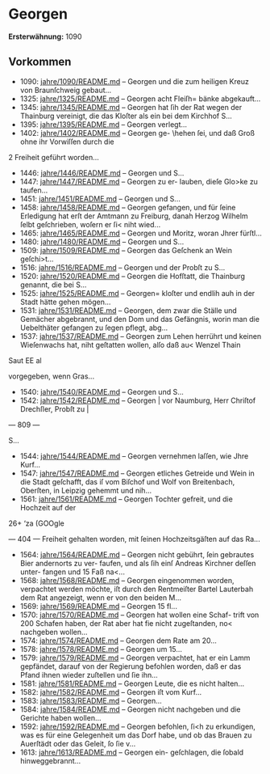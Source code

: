 # Georgen

**Ersterwähnung:** 1090

## Vorkommen
- 1090: [jahre/1090/README.md](../jahre/1090/README.md) – Georgen und die
zum heiligen Kreuz von Braunſchweig gebaut...
- 1325: [jahre/1325/README.md](../jahre/1325/README.md) – Georgen acht Fleiſh=
bänke abgekauft...
- 1345: [jahre/1345/README.md](../jahre/1345/README.md) – Georgen
hat ſih der Rat wegen der Thainburg vereinigt, die das
Kloſter als ein bei dem Kirchhof S...
- 1395: [jahre/1395/README.md](../jahre/1395/README.md) – Georgen verlegt...
- 1402: [jahre/1402/README.md](../jahre/1402/README.md) – Georgen ge-
\hehen ſei, und daß Groß ohne ihr Vorwiſſen durch die

2 Freiheit geführt worden...
- 1446: [jahre/1446/README.md](../jahre/1446/README.md) – Georgen und S...
- 1447: [jahre/1447/README.md](../jahre/1447/README.md) – Georgen zu er-
lauben, dieſe Glo>ke zu taufen...
- 1451: [jahre/1451/README.md](../jahre/1451/README.md) – Georgen und S...
- 1458: [jahre/1458/README.md](../jahre/1458/README.md) – Georgen gefangen, und für ſeine Erledigung hat erſt
der Amtmann zu Freiburg, danah Herzog Wilhelm ſelbt
geſchrieben, woſern er ſi< niht wied...
- 1465: [jahre/1465/README.md](../jahre/1465/README.md) – Georgen
und Moritz, woran Jhrer fürſtl...
- 1480: [jahre/1480/README.md](../jahre/1480/README.md) – Georgen und
S...
- 1509: [jahre/1509/README.md](../jahre/1509/README.md) – Georgen das Geſchenk
an Wein geſchi>t...
- 1516: [jahre/1516/README.md](../jahre/1516/README.md) – Georgen und der Probſt zu S...
- 1520: [jahre/1520/README.md](../jahre/1520/README.md) – Georgen die Hofſtatt, die Thainburg
genannt, die bei S...
- 1525: [jahre/1525/README.md](../jahre/1525/README.md) – Georgen=
kloſter und endlih auh in der Stadt hätte gehen mögen...
- 1531: [jahre/1531/README.md](../jahre/1531/README.md) – Georgen,
dem zwar die Ställe und Gemächer abgebrannt, und den
Dom und das Gefängnis, worin man die Uebelthäter
gefangen zu ſegen pflegt, abg...
- 1537: [jahre/1537/README.md](../jahre/1537/README.md) – Georgen zum Lehen herrührt und keinen Wieſenwachs
hat, niht geſtatten wollen, alſo daß au< Wenzel Thain


Saut EE al

vorgegeben, wenn Gras...
- 1540: [jahre/1540/README.md](../jahre/1540/README.md) – Georgen und S...
- 1542: [jahre/1542/README.md](../jahre/1542/README.md) – Georgen |
vor Naumburg, Herr Chriſtof Drechſler, Probſt zu |


— 809 —

S...
- 1544: [jahre/1544/README.md](../jahre/1544/README.md) – Georgen vernehmen laſſen, wie Jhre Kurf...
- 1547: [jahre/1547/README.md](../jahre/1547/README.md) – Georgen etliches Getreide und Wein in
die Stadt geſchafft, das iſ vom Biſchof und Wolf von
Breitenbach, Oberſten, in Leipzig gehemmt und nih...
- 1561: [jahre/1561/README.md](../jahre/1561/README.md) – Georgen Tochter gefreit, und die Hochzeit auf der

26+
‘za (GOOgle


— 404 —
Freiheit gehalten worden, mit ſeinen Hochzeitsgäſten auf
das Ra...
- 1564: [jahre/1564/README.md](../jahre/1564/README.md) – Georgen
nicht gebührt, ſein gebrautes Bier andernorts zu ver-
faufen, und als ſih einſ Andreas Kirchner deſſen unter-
fangen und 15 Faß na<...
- 1568: [jahre/1568/README.md](../jahre/1568/README.md) – Georgen
eingenommen worden, verpachtet werden möchte, iſt durch
den Rentmeiſter Bartel Lauterbah dem Rat angezeigt,
wenn er von den beiden M...
- 1569: [jahre/1569/README.md](../jahre/1569/README.md) – Georgen 15 fl...
- 1570: [jahre/1570/README.md](../jahre/1570/README.md) – Georgen hat wollen eine Schaf-
trift von 200 Schafen haben, der Rat aber hat fie nicht
zugeſtanden, no< nachgeben wollen...
- 1574: [jahre/1574/README.md](../jahre/1574/README.md) – Georgen dem Rate am 20...
- 1578: [jahre/1578/README.md](../jahre/1578/README.md) – Georgen um 15...
- 1579: [jahre/1579/README.md](../jahre/1579/README.md) – Georgen verpachtet,
hat er ein Lamm gepfändet, darauf von der Regierung
befohlen worden, daß er das Pfand ihnen wieder zuſtellen
und ſie ihn...
- 1581: [jahre/1581/README.md](../jahre/1581/README.md) – Georgen Leute, die es nicht halten...
- 1582: [jahre/1582/README.md](../jahre/1582/README.md) – Georgen iſt vom Kurf...
- 1583: [jahre/1583/README.md](../jahre/1583/README.md) – Georgen...
- 1584: [jahre/1584/README.md](../jahre/1584/README.md) – Georgen nicht nachgeben und die Gerichte
haben wollen...
- 1592: [jahre/1592/README.md](../jahre/1592/README.md) – Georgen befohlen, ſi<h zu erkundigen,
was es für eine Gelegenheit um das Dorf habe, und ob
das Brauen zu Auerſtädt oder das Geleit, ſo ſie v...
- 1613: [jahre/1613/README.md](../jahre/1613/README.md) – Georgen ein-
geſchlagen, die ſobald hinweggebrannt...
